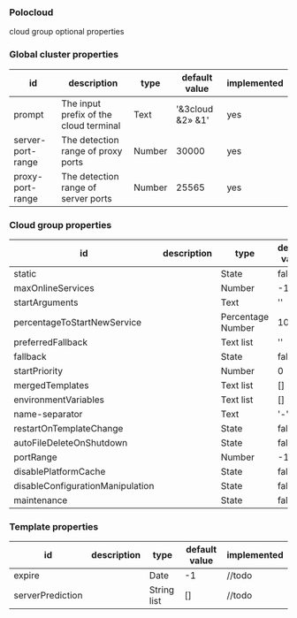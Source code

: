 ### Polocloud


cloud group optional properties 

### Global cluster properties

| id                | description                            | type   | default value    | implemented |
|-------------------|----------------------------------------|--------|------------------|-------------|
| prompt            | The input prefix of the cloud terminal | Text   | '&3cloud &2» &1' | yes         |
| server-port-range | The detection range of proxy ports     | Number | 30000            | yes         |
| proxy-port-range  | The detection range of server ports    | Number | 25565            | yes         |


### Cloud group properties
| id                               | description | type              | default value | implemented |
|----------------------------------|-------------|-------------------|---------------|-------------|
| static                           |             | State             | false         | yes         |
| maxOnlineServices                |             | Number            | -1            | yes         |
| startArguments                   |             | Text              | ''            | //todo      |
| percentageToStartNewService      |             | Percentage Number | 100.0         | //todo      |
| preferredFallback                |             | Text list         | ''            | //todo      |
| fallback                         |             | State             | false         | yes         |
| startPriority                    |             | Number            | 0             | //todo      |
| mergedTemplates                  |             | Text list         | []            | //todo      |
| environmentVariables             |             | Text list         | []            | //todo      |
| name-separator                   |             | Text              | '-'           | //todo      |
| restartOnTemplateChange          |             | State             | false         | //todo      |
| autoFileDeleteOnShutdown         |             | State             | false         | //todo      |
| portRange                        |             | Number            | -1            | //todo      |
| disablePlatformCache             |             | State             | false         | //todo      |
| disableConfigurationManipulation |             | State             | false         | //todo      |
| maintenance                      |             | State             | false         | yes         |

### Template properties
| id               | description | type        | default value | implemented |
|------------------|-------------|-------------|---------------|-------------|
| expire           |             | Date        | -1            | //todo      |
| serverPrediction |             | String list | []            | //todo      |
